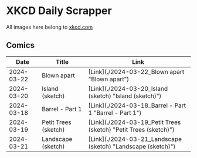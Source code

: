 # XKCD Daily Scrapper

All images here belong to [xkcd.com](https://xkcd.com "xkcd.com")

## Comics

| Date | Title | Link |
| ---- | ----- | ---- |
| 2024-03-22 | Blown apart | [Link](./2024-03-22_Blown apart "Blown apart") |
| 2024-03-20 | Island (sketch) | [Link](./2024-03-20_Island (sketch) "Island (sketch)") |
| 2024-03-18 | Barrel - Part 1 | [Link](./2024-03-18_Barrel - Part 1 "Barrel - Part 1") |
| 2024-03-19 | Petit Trees (sketch) | [Link](./2024-03-19_Petit Trees (sketch) "Petit Trees (sketch)") |
| 2024-03-21 | Landscape (sketch) | [Link](./2024-03-21_Landscape (sketch) "Landscape (sketch)") |